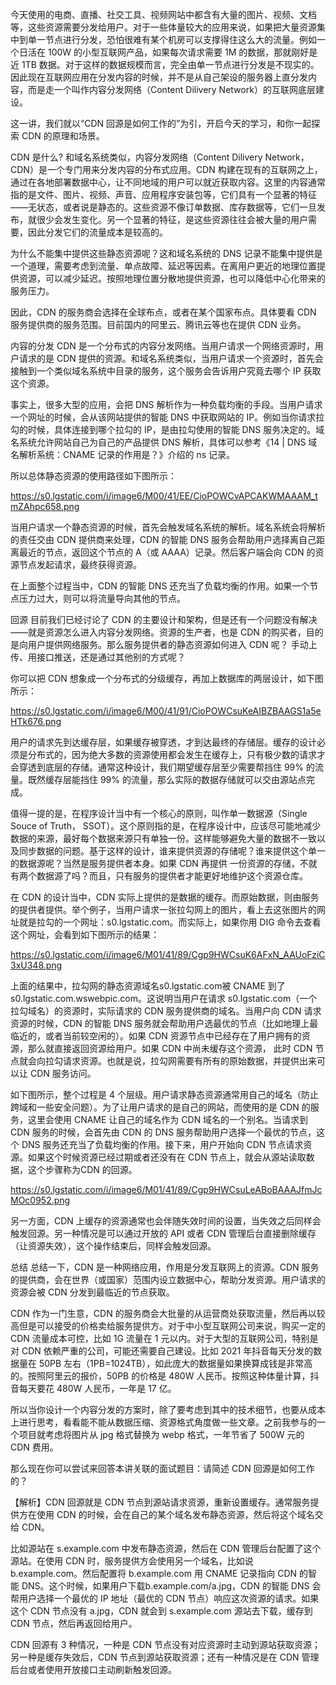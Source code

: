 今天使用的电商、直播、社交工具、视频网站中都含有大量的图片、视频、文档等，这些资源需要分发给用户。对于一些体量较大的应用来说，如果把大量资源集中到单一节点进行分发，恐怕很难有某个机房可以支撑得住这么大的流量。例如一个日活在 100W 的小型互联网产品，如果每次请求需要 1M 的数据，那就刚好是近 1TB 数据。对于这样的数据规模而言，完全由单一节点进行分发是不现实的。因此现在互联网应用在分发内容的时候，并不是从自己架设的服务器上直分发内容，而是走一个叫作内容分发网络（Content Dilivery Network）的互联网底层建设。

这一讲，我们就以“CDN 回源是如何工作的”为引，开启今天的学习，和你一起探索 CDN 的原理和场景。

CDN 是什么?
和域名系统类似，内容分发网络（Content Dilivery Network，CDN）是一个专门用来分发内容的分布式应用。CDN 构建在现有的互联网之上，通过在各地部署数据中心，让不同地域的用户可以就近获取内容。这里的内容通常指的是文件、图片、视频、声音、应用程序安装包等，它们具有一个显著的特征——无状态，或者说是静态的。这些资源不像订单数据、库存数据等，它们一旦发布，就很少会发生变化。另一个显著的特征，是这些资源往往会被大量的用户需要，因此分发它们的流量成本是较高的。

为什么不能集中提供这些静态资源呢？这和域名系统的 DNS 记录不能集中提供是一个道理，需要考虑到流量、单点故障、延迟等因素。在离用户更近的地理位置提供资源，可以减少延迟。按照地理位置分散地提供资源，也可以降低中心化带来的服务压力。

因此，CDN 的服务商会选择在全球布点，或者在某个国家布点。具体要看 CDN 服务提供商的服务范围。目前国内的阿里云、腾讯云等也在提供 CDN 业务。

内容的分发
CDN 是一个分布式的内容分发网络。当用户请求一个网络资源时，用户请求的是 CDN 提供的资源。和域名系统类似，当用户请求一个资源时，首先会接触到一个类似域名系统中目录的服务，这个服务会告诉用户究竟去哪个 IP 获取这个资源。

事实上，很多大型的应用，会把 DNS 解析作为一种负载均衡的手段。当用户请求一个网址的时候，会从该网站提供的智能 DNS 中获取网站的 IP。例如当你请求拉勾的时候，具体连接到哪个拉勾的 IP，是由拉勾使用的智能 DNS 服务决定的。域名系统允许网站自己为自己的产品提供 DNS 解析，具体可以参考《14 | DNS 域名解析系统：CNAME 记录的作用是？》介绍的 ns 记录。

所以总体静态资源的使用路径如下图所示：

https://s0.lgstatic.com/i/image6/M00/41/EE/CioPOWCvAPCAKWMAAAM_tmZAhpc658.png

当用户请求一个静态资源的时候，首先会触发域名系统的解析。域名系统会将解析的责任交由 CDN 提供商来处理，CDN 的智能 DNS 服务会帮助用户选择离自己距离最近的节点，返回这个节点的 A（或 AAAA）记录。然后客户端会向 CDN 的资源节点发起请求，最终获得资源。

在上面整个过程当中，CDN 的智能 DNS 还充当了负载均衡的作用。如果一个节点压力过大，则可以将流量导向其他的节点。

回源
目前我们已经讨论了 CDN 的主要设计和架构，但是还有一个问题没有解决——就是资源怎么进入内容分发网络。资源的生产者，也是 CDN 的购买者，目的是向用户提供网络服务。那么服务提供者的静态资源如何进入 CDN 呢？ 手动上传、用接口推送，还是通过其他别的方式呢？

你可以把 CDN 想象成一个分布式的分级缓存，再加上数据库的两层设计，如下图所示：

https://s0.lgstatic.com/i/image6/M00/41/91/CioPOWCsuKeAIBZBAAGS1a5eHTk676.png

用户的请求先到达缓存层，如果缓存被穿透，才到达最终的存储层。缓存的设计必须是分布式的，因为绝大多数的资源使用都会发生在缓存上，只有极少数的请求才会穿透到底层的存储。通常这种设计，我们期望缓存层至少需要帮挡住 99% 的流量。既然缓存层能挡住 99% 的流量，那么实际的数据存储就可以交由源站点完成。

值得一提的是，在程序设计当中有一个核心的原则，叫作单一数据源（Single Souce of Truth， SSOT）。这个原则指的是，在程序设计中，应该尽可能地减少数据的来源，最好每个数据来源只有单独一份。这样能够避免大量的数据不一致以及同步数据的问题。基于这样的设计，谁来提供资源的存储呢？谁来提供这个单一的数据源呢？当然是服务提供者本身。如果 CDN 再提供 一份资源的存储，不就有两个数据源了吗？而且，只有服务的提供者才能更好地维护这个资源仓库。

在 CDN 的设计当中，CDN 实际上提供的是数据的缓存。而原始数据，则由服务的提供者提供。举个例子，当用户请求一张拉勾网上的图片，看上去这张图片的网址就是拉勾的一个网址：s0.lgstatic.com。而实际上，如果你用 DIG 命令去查看这个网址，会看到如下图所示的结果：

https://s0.lgstatic.com/i/image6/M01/41/89/Cgp9HWCsuK6AFxN_AAUoFziC3xU348.png

上面的结果中，拉勾网的静态资源域名s0.lgstatic.com被 CNAME 到了s0.lgstatic.com.wswebpic.com。这说明当用户在请求 s0.lgstatic.com（一个拉勾域名）的资源时，实际请求的 CDN 服务提供商的域名。当用户向 CDN 请求资源的时候，CDN 的智能 DNS 服务就会帮助用户选最优的节点（比如地理上最临近的，或者当前较空闲的）。如果 CDN 资源节点中已经存在了用户拥有的资源，那么就直接返回资源给用户。如果 CDN 中尚未缓存这个资源， 此时 CDN 节点就会向拉勾请求资源。也就是说，拉勾网需要有所有的原始数据，并提供出来可以让 CDN 服务访问。

如下图所示，整个过程是 4 个层级。用户请求静态资源通常用自己的域名（防止跨域和一些安全问题）。为了让用户请求的是自己的网站，而使用的是 CDN 的服务，这里会使用 CNAME 让自己的域名作为 CDN 域名的一个别名。当请求到 CDN 服务的时候，会首先由 CDN 的 DNS 服务帮助用户选择一个最优的节点，这个 DNS 服务还充当了负载均衡的作用。接下来，用户开始向 CDN 节点请求资源。如果这个时候资源已经过期或者还没有在 CDN 节点上，就会从源站读取数据，这个步骤称为CDN 的回源。

https://s0.lgstatic.com/i/image6/M01/41/89/Cgp9HWCsuLeABoBAAAJfmJcMOc0952.png

另一方面，CDN 上缓存的资源通常也会伴随失效时间的设置，当失效之后同样会触发回源。另一种情况是可以通过开放的 API 或者 CDN 管理后台直接删除缓存（让资源失效），这个操作结束后，同样会触发回源。

总结
总结一下，CDN 是一种网络应用，作用是分发互联网上的资源。CDN 服务的提供商，会在世界（或国家）范围内设立数据中心，帮助分发资源。用户请求的资源会被 CDN 分发到最临近的节点获取。

CDN 作为一门生意，CDN 的服务商会大批量的从运营商处获取流量，然后再以较高但是可以接受的价格卖给服务提供方。对于中小型互联网公司来说，购买一定的 CDN 流量成本可控，比如 1G 流量在 1 元以内。对于大型的互联网公司，特别是对 CDN 依赖严重的公司，可能还需要自己建设。比如 2021 年抖音每天分发的数据量在 50PB 左右（1PB=1024TB），如此庞大的数据量如果换算成钱是非常高的。按照阿里云的报价，50PB 的价格是 480W 人民币。按照这种体量计算，抖音每天要花 480W 人民币，一年是 17 亿。

所以当你设计一个内容分发的方案时，除了要考虑到其中的技术细节，也要从成本上进行思考，看看能不能从数据压缩、资源格式角度做一些文章。之前我参与的一个项目就考虑将图片从 jpg 格式替换为 webp 格式，一年节省了 500W 元的 CDN 费用。

那么现在你可以尝试来回答本讲关联的面试题目：请简述 CDN 回源是如何工作的？

【解析】CDN 回源就是 CDN 节点到源站请求资源，重新设置缓存。通常服务提供方在使用 CDN 的时候，会在自己的某个域名发布静态资源，然后将这个域名交给 CDN。

比如源站在 s.example.com 中发布静态资源，然后在 CDN 管理后台配置了这个源站。在使用 CDN 时，服务提供方会使用另一个域名，比如说 b.example.com。然后配置将 b.example.com 用 CNAME 记录指向 CDN 的智能 DNS。这个时候，如果用户下载b.example.com/a.jpg，CDN 的智能 DNS 会帮用户选择一个最优的 IP 地址（最优的 CDN 节点）响应这次资源的请求。如果这个 CDN 节点没有 a.jpg，CDN 就会到 s.example.com 源站去下载，缓存到 CDN 节点，然后再返回给用户。

CDN 回源有 3 种情况，一种是 CDN 节点没有对应资源时主动到源站获取资源；另一种是缓存失效后，CDN 节点到源站获取资源；还有一种情况是在 CDN 管理后台或者使用开放接口主动刷新触发回源。